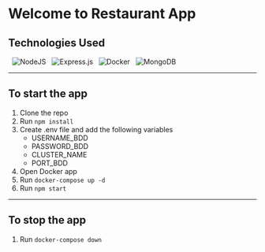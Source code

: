 # Welcome to Restaurant App

## Technologies Used
&nbsp;
![NodeJS](https://img.shields.io/badge/node.js-6DA55F?style=for-the-badge&logo=node.js&logoColor=white)
&nbsp;
![Express.js](https://img.shields.io/badge/express.js-%23404d59.svg?style=for-the-badge&logo=express&logoColor=%2361DAFB)
&nbsp;
![Docker](https://img.shields.io/badge/docker-%230db7ed.svg?style=for-the-badge&logo=docker&logoColor=white)
&nbsp;
![MongoDB](https://img.shields.io/badge/MongoDB-%234ea94b.svg?style=for-the-badge&logo=mongodb&logoColor=white)
&nbsp;
___
## To start the app

1. Clone the repo
2. Run `npm install`
3. Create .env file and add the following variables
    - USERNAME_BDD
    - PASSWORD_BDD
    - CLUSTER_NAME
    - PORT_BDD
4. Open Docker app
5. Run `docker-compose up -d`
6. Run `npm start`

___
## To stop the app

1. Run `docker-compose down`
